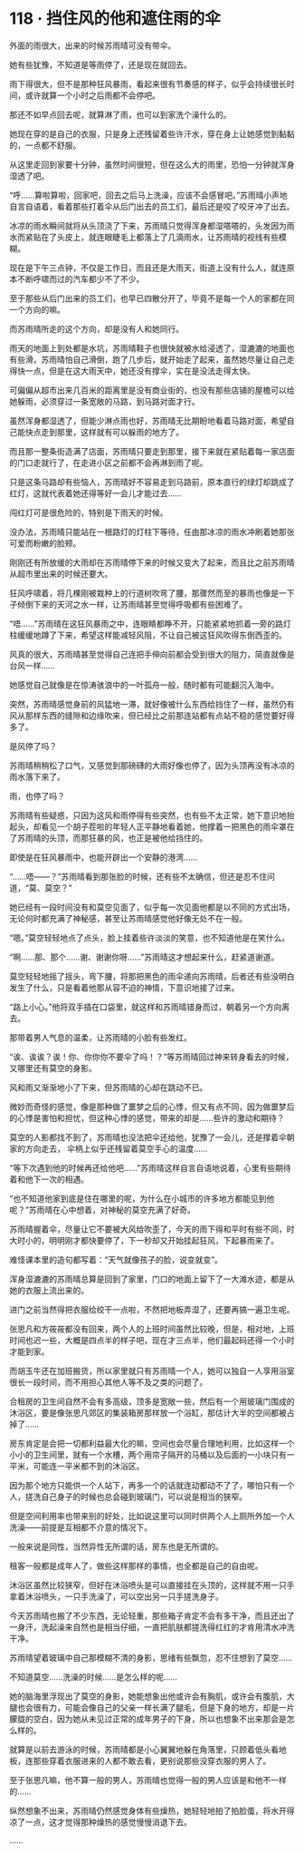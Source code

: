 # 118 · 挡住风的他和遮住雨的伞

外面的雨很大，出来的时候苏雨晴可没有带伞。

她有些犹豫，不知道是等雨停了，还是现在就回去。

雨下得很大，但不是那种狂风暴雨，看起来很有节奏感的样子，似乎会持续很长时间，或许就算一个小时之后雨都不会停吧。

那还不如早点回去呢，就算淋了雨，也可以到家洗个澡什么的。

她现在穿的是自己的衣服，只是身上还残留着些许汗水，穿在身上让她感觉到黏黏的，一点都不舒服。

从这里走回到家要十分钟，虽然时间很短，但在这么大的雨里，恐怕一分钟就浑身湿透了吧。

“呼……算啦算啦，回家吧，回去之后马上洗澡，应该不会感冒吧。”苏雨晴小声地自言自语着，看着那些打着伞从后门出去的员工们，最后还是咬了咬牙冲了出去。

冰凉的雨水瞬间就将从头顶浇了下来，苏雨晴只觉得浑身都湿嗒嗒的，头发因为雨水而紧贴在了头皮上，就连眼睫毛上都落上了几滴雨水，让苏雨晴的视线有些模糊。

现在是下午三点钟，不仅是工作日，而且还是大雨天，街道上没有什么人，就连原本不断呼啸而过的汽车都少不了不少。

至于那些从后门出来的员工们，也早已四散分开了，毕竟不是每一个人的家都在同一个方向的嘛。

而苏雨晴所走的这个方向，却是没有人和她同行。

雨天的地面上到处都是水坑，苏雨晴鞋子也很快就被水给浸透了，湿漉漉的地面也有些滑，苏雨晴怕自己滑倒，跑了几步后，就开始走了起来，虽然她尽量让自己走得快一点，但是在这大雨天中，她还没有撑伞，实在是没法走得太快。

可偏偏从超市出来几百米的距离里是没有商业街的，也没有那些店铺的屋檐可以给她躲雨，必须穿过一条宽敞的马路，到马路对面才行。

虽然浑身都湿透了，但能少淋点雨也好，苏雨晴无比期盼地看着马路对面，希望自己能快点走到那里，这样就有可以躲雨的地方了。

而且那一整条街造满了店面，苏雨晴只要走到那里，接下来就在紧贴着每一家店面的门口走就行了，在走进小区之前都不会再淋到雨了呢。

只是这条马路却有些恼人，苏雨晴好不容易走到马路前，原本直行的绿灯却跳成了红灯，这就代表着她还得等好一会儿才能过去……

闯红灯可是很危险的，特别是下雨天的时候。

没办法，苏雨晴只能站在一根路灯的灯柱下等待，任由那冰凉的雨水冲刷着她那张可爱而粉嫩的脸颊。

刚刚还有所放缓的大雨却在苏雨晴停下来的时候又变大了起来，而且比之前苏雨晴从超市里出来的时候还要大。

狂风呼啸着，将几棵刚被栽种上的行道树吹弯了腰，那骤然而至的暴雨也像是一下子倾倒下来的天河之水一样，让苏雨晴甚至觉得呼吸都有些困难了。

“唔……”苏雨晴在这狂风暴雨之中，连眼睛都睁不开，只能紧紧地抓着一旁的路灯柱缓缓地蹲了下来，希望这样能减轻风阻，不让自己被这狂风吹得东倒西歪的。

风真的很大，苏雨晴甚至觉得自己连把手伸向前都会受到很大的阻力，简直就像是台风一样……

她感觉自己就像是在惊涛骇浪中的一叶孤舟一般，随时都有可能翻沉入海中。

突然，苏雨晴感觉身前的风猛地一滞，就好像被什么东西给挡住了一样，虽然仍有风从那样东西的缝隙和边缘吹来，但已经比之前那连站都有点站不稳的感觉要好得多了。

是风停了吗？

苏雨晴稍稍松了口气，又感觉到那磅礴的大雨好像也停了，因为头顶再没有冰凉的雨水落下来了。

雨，也停了吗？

苏雨晴有些疑惑，只因为这风和雨停得有些突然，也有些不太正常，她下意识地抬起头，却看见一个胡子茬啦的年轻人正平静地看着她，他撑着一把黑色的雨伞罩在了苏雨晴的头顶，而那狂暴的风，也正是被他给挡住的。

即使是在狂风暴雨中，也能开辟出一个安静的港湾……

“……唔——？”苏雨晴看到那张脸的时候，还有些不太确信，但还是忍不住问道，“莫、莫空？”

她已经有一段时间没有和莫空见面了，似乎每一次见面他都是以不同的方式出场，无论何时都充满了神秘感，甚至让苏雨晴感觉他好像无处不在一般。

“嗯。”莫空轻轻地点了点头，脸上挂着些许淡淡的笑意，也不知道他是在笑什么。

“啊……那、那个……谢、谢谢你呀……”苏雨晴这才想起来什么，赶紧道谢道。

莫空轻轻地摇了摇头，弯下腰，将那把黑色的雨伞递向苏雨晴，后者还有些没明白发生了什么，只是看着他那从容不迫的神情，下意识地接了过来。

“路上小心。”他将双手插在口袋里，就这样和苏雨晴错身而过，朝着另一个方向离去。

那带着男人气息的温柔，让苏雨晴的小脸有些发红。

“诶、诶诶？诶！你、你你你不要伞了吗！？”等苏雨晴回过神来转身看去的时候，又哪里还有莫空的身影。

风和雨又渐渐地小了下来，但苏雨晴的心却在跳动不已。

微妙而奇怪的感觉，像是那种做了噩梦之后的心悸，但又有点不同，因为做噩梦后的心悸是害怕和担忧，但这种心悸的感觉，带来的却是……些许的激动和期待？

莫空的人影都找不到了，苏雨晴也没法把伞还给他，犹豫了一会儿，还是撑着伞朝家的方向走去，
伞柄上似乎还残留着莫空手心的温度……

“等下次遇到他的时候再还给他吧……”苏雨晴这样自言自语地说着，心里有些期待着和他下一次的相遇。

“也不知道他家到底是住在哪里的呢，为什么在小城市的许多地方都能见到他呢？”苏雨晴在心中想着，对神秘的莫空充满了好奇。

苏雨晴握着伞，尽量让它不要被大风给吹歪了，今天的雨下得和平时有些不同，时大时小的，明明刚才都快要停了，下一秒却又开始挂起狂风，下起暴雨来了。

难怪课本里的造句都写着：“天气就像孩子的脸，说变就变”。

浑身湿漉漉的苏雨晴总算是回到了家里，门口的地面上留下了一大滩水迹，都是从她的衣服上流出来的。

进门之前当然得把衣服给绞干一点啦，不然把地板弄湿了，还要再搞一遍卫生呢。

张思凡和方莜莜都没有回来，两个人的上班时间虽然比较晚，但是，相对地，上班时间也迟一些，大概是四点半的样子吧，现在才三点半，他们最起码还得一个小时才能到家。

而胡玉牛还在加班搬货，所以家里就只有苏雨晴一个人，她可以独自一人享用浴室很长一段时间，而不用担心其他人等不及之类的问题了。

合租房的卫生间自然不会有多高级，顶多是宽敞一些，然后有一个用玻璃门围成的沐浴区，要是像张思凡郊区的集装箱房那样放一个浴缸，那估计大半的空间都被占掉了……

房东肯定是会把一切都利益最大化的嘛，空间也会尽量合理地利用，比如这样一个小小的卫生间里，就有一个水槽，两个用帘子隔开的马桶以及后面的一小块只有一平米，可能连一平米都不到的沐浴区。

因为那个地方只能供一个人站下，再多一个的话就连动都动不了了，哪怕只有一个人，搓洗自己身子的时候也总会碰到玻璃门，可以说是相当的狭窄。

但是空间利用率也带来别的好处，比如说这里可以同时供两个人上厕所外加一个人洗澡——前提是互相都不介意的情况下。

一般来说是同性，当然异性无所谓的话，房东也是无所谓的。

租客一般都是成年人了，做些这样那样的事情，也全都是自己的自由呢。

沐浴区虽然比较狭窄，但好在沐浴喷头是可以直接挂在头顶的，这样就不用一只手拿着沐浴喷头，一只手洗澡了，可以空出另一只手搓洗身子。

今天苏雨晴也搬了不少东西，无论轻重，那些箱子肯定不会有多干净，而且还出了一身汗，洗起澡来自然也是相当仔细，一直把肌肤都搓洗得红红的才肯用清水冲洗干净。

苏雨晴望着玻璃中自己那模糊不清的身影，思绪有些飘忽，忍不住想到了莫空……

不知道莫空……洗澡的时候……是怎么样的呢……

她的脑海里浮现出了莫空的身影，她能想象出他或许会有胸肌，或许会有腹肌，大腿也会很有力，可能会像自己的父亲一样长满了腿毛，但是下身的地方，却是一片朦胧的空白，因为她从未见过正常的成年男子的下身，所以也想象不出来那会是怎么样的。

就算是以前去游泳的时候，苏雨晴都是小心翼翼地躲在角落里，只顾着低头看地板，连那些穿着衣服进来的人都不敢去看，更别说那些没穿衣服的男人了。

至于张思凡嘛，他不算一般的男人，苏雨晴也觉得一般的男人应该是和他不一样的……

纵然想象不出来，苏雨晴仍然感觉身体有些燥热，她轻轻地拍了拍脸蛋，将水开得凉了一点，这才觉得那种燥热的感觉慢慢消退下去。

……
